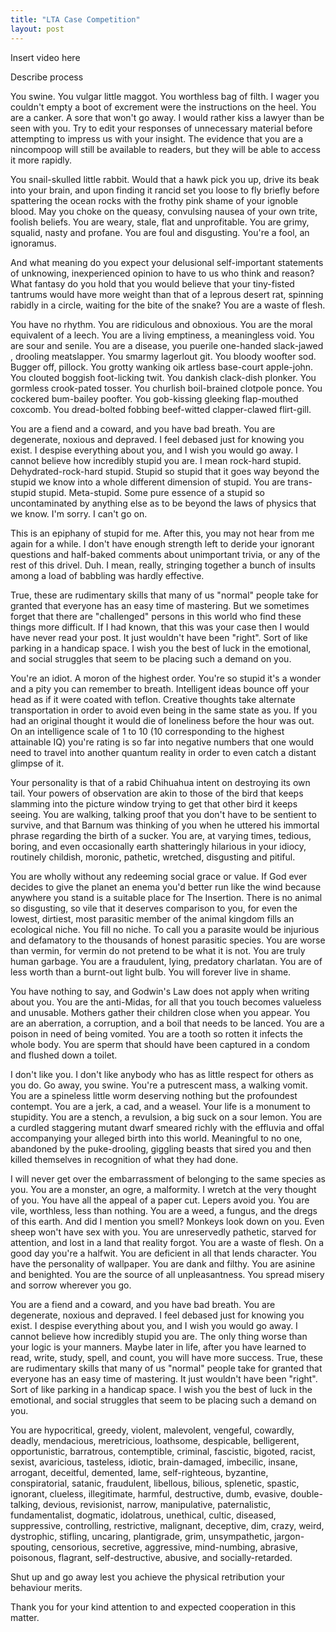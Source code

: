 ```yaml
---
title: "LTA Case Competition"
layout: post
---
```


Insert video here

Describe process 



You swine. You vulgar little maggot. You worthless bag of filth. I wager you couldn't empty a boot of excrement were the instructions on the heel. You are a canker. A sore that won't go away. I would rather kiss a lawyer than be seen with you. Try to edit your responses of unnecessary material before attempting to impress us with your insight. The evidence that you are a nincompoop will still be available to readers, but they will be able to access it more rapidly.

You snail-skulled little rabbit. Would that a hawk pick you up, drive its beak into your brain, and upon finding it rancid set you loose to fly briefly before spattering the ocean rocks with the frothy pink shame of your ignoble blood. May you choke on the queasy, convulsing nausea of your own trite, foolish beliefs. You are weary, stale, flat and unprofitable. You are grimy, squalid, nasty and profane. You are foul and disgusting. You're a fool, an ignoramus.

And what meaning do you expect your delusional self-important statements of unknowing, inexperienced opinion to have to us who think and reason? What fantasy do you hold that you would believe that your tiny-fisted tantrums would have more weight than that of a leprous desert rat, spinning rabidly in a circle, waiting for the bite of the snake? You are a waste of flesh.

You have no rhythm. You are ridiculous and obnoxious. You are the moral equivalent of a leech. You are a living emptiness, a meaningless void. You are sour and senile. You are a disease, you puerile one-handed slack-jawed , drooling meatslapper. You smarmy lagerlout git. You bloody woofter sod. Bugger off, pillock. You grotty wanking oik artless base-court apple-john. You clouted boggish foot-licking twit. You dankish clack-dish plonker. You gormless crook-pated tosser. You churlish boil-brained clotpole ponce. You cockered bum-bailey poofter. You gob-kissing gleeking flap-mouthed coxcomb. You dread-bolted fobbing beef-witted clapper-clawed flirt-gill.

You are a fiend and a coward, and you have bad breath. You are degenerate, noxious and depraved. I feel debased just for knowing you exist. I despise everything about you, and I wish you would go away. I cannot believe how incredibly stupid you are. I mean rock-hard stupid. Dehydrated-rock-hard stupid. Stupid so stupid that it goes way beyond the stupid we know into a whole different dimension of stupid. You are trans-stupid stupid. Meta-stupid. Some pure essence of a stupid so uncontaminated by anything else as to be beyond the laws of physics that we know. I'm sorry. I can't go on.

This is an epiphany of stupid for me. After this, you may not hear from me again for a while. I don't have enough strength left to deride your ignorant questions and half-baked comments about unimportant trivia, or any of the rest of this drivel. Duh. I mean, really, stringing together a bunch of insults among a load of babbling was hardly effective.

True, these are rudimentary skills that many of us "normal" people take for granted that everyone has an easy time of mastering. But we sometimes forget that there are "challenged" persons in this world who find these things more difficult. If I had known, that this was your case then I would have never read your post. It just wouldn't have been "right". Sort of like parking in a handicap space. I wish you the best of luck in the emotional, and social struggles that seem to be placing such a demand on you.

You're an idiot. A moron of the highest order. You're so stupid it's a wonder and a pity you can remember to breath. Intelligent ideas bounce off your head as if it were coated with teflon. Creative thoughts take alternate transportation in order to avoid even being in the same state as you. If you had an original thought it would die of loneliness before the hour was out. On an intelligence scale of 1 to 10 (10 corresponding to the highest attainable IQ) you're rating is so far into negative numbers that one would need to travel into another quantum reality in order to even catch a distant glimpse of it.

Your personality is that of a rabid Chihuahua intent on destroying its own tail. Your powers of observation are akin to those of the bird that keeps slamming into the picture window trying to get that other bird it keeps seeing. You are walking, talking proof that you don't have to be sentient to survive, and that Barnum was thinking of you when he uttered his immortal phrase regarding the birth of a sucker. You are, at varying times, tedious, boring, and even occasionally earth shatteringly hilarious in your idiocy, routinely childish, moronic, pathetic, wretched, disgusting and pitiful.

You are wholly without any redeeming social grace or value. If God ever decides to give the planet an enema you'd better run like the wind because anywhere you stand is a suitable place for The Insertion. There is no animal so disgusting, so vile that it deserves comparison to you, for even the lowest, dirtiest, most parasitic member of the animal kingdom fills an ecological niche. You fill no niche. To call you a parasite would be injurious and defamatory to the thousands of honest parasitic species. You are worse than vermin, for vermin do not pretend to be what it is not. You are truly human garbage. You are a fraudulent, lying, predatory charlatan. You are of less worth than a burnt-out light bulb. You will forever live in shame.

You have nothing to say, and Godwin's Law does not apply when writing about you. You are the anti-Midas, for all that you touch becomes valueless and unusable. Mothers gather their children close when you appear. You are an aberration, a corruption, and a boil that needs to be lanced. You are a poison in need of being vomited. You are a tooth so rotten it infects the whole body. You are sperm that should have been captured in a condom and flushed down a toilet.

I don't like you. I don't like anybody who has as little respect for others as you do. Go away, you swine. You're a putrescent mass, a walking vomit. You are a spineless little worm deserving nothing but the profoundest contempt. You are a jerk, a cad, and a weasel. Your life is a monument to stupidity. You are a stench, a revulsion, a big suck on a sour lemon. You are a curdled staggering mutant dwarf smeared richly with the effluvia and offal accompanying your alleged birth into this world. Meaningful to no one, abandoned by the puke-drooling, giggling beasts that sired you and then killed themselves in recognition of what they had done.

I will never get over the embarrassment of belonging to the same species as you. You are a monster, an ogre, a malformity. I wretch at the very thought of you. You have all the appeal of a paper cut. Lepers avoid you. You are vile, worthless, less than nothing. You are a weed, a fungus, and the dregs of this earth. And did I mention you smell? Monkeys look down on you. Even sheep won't have sex with you. You are unreservedly pathetic, starved for attention, and lost in a land that reality forgot. You are a waste of flesh. On a good day you're a halfwit. You are deficient in all that lends character. You have the personality of wallpaper. You are dank and filthy. You are asinine and benighted. You are the source of all unpleasantness. You spread misery and sorrow wherever you go.

You are a fiend and a coward, and you have bad breath. You are degenerate, noxious and depraved. I feel debased just for knowing you exist. I despise everything about you, and I wish you would go away. I cannot believe how incredibly stupid you are. The only thing worse than your logic is your manners. Maybe later in life, after you have learned to read, write, study, spell, and count, you will have more success. True, these are rudimentary skills that many of us "normal" people take for granted that everyone has an easy time of mastering. It just wouldn't have been "right". Sort of like parking in a handicap space. I wish you the best of luck in the emotional, and social struggles that seem to be placing such a demand on you.

You are hypocritical, greedy, violent, malevolent, vengeful, cowardly, deadly, mendacious, meretricious, loathsome, despicable, belligerent, opportunistic, barratrous, contemptible, criminal, fascistic, bigoted, racist, sexist, avaricious, tasteless, idiotic, brain-damaged, imbecilic, insane, arrogant, deceitful, demented, lame, self-righteous, byzantine, conspiratorial, satanic, fraudulent, libellous, bilious, splenetic, spastic, ignorant, clueless, illegitimate, harmful, destructive, dumb, evasive, double-talking, devious, revisionist, narrow, manipulative, paternalistic, fundamentalist, dogmatic, idolatrous, unethical, cultic, diseased, suppressive, controlling, restrictive, malignant, deceptive, dim, crazy, weird, dystrophic, stifling, uncaring, plantigrade, grim, unsympathetic, jargon-spouting, censorious, secretive, aggressive, mind-numbing, abrasive, poisonous, flagrant, self-destructive, abusive, and socially-retarded.

Shut up and go away lest you achieve the physical retribution your behaviour merits.

Thank you for your kind attention to and expected cooperation in this matter.
